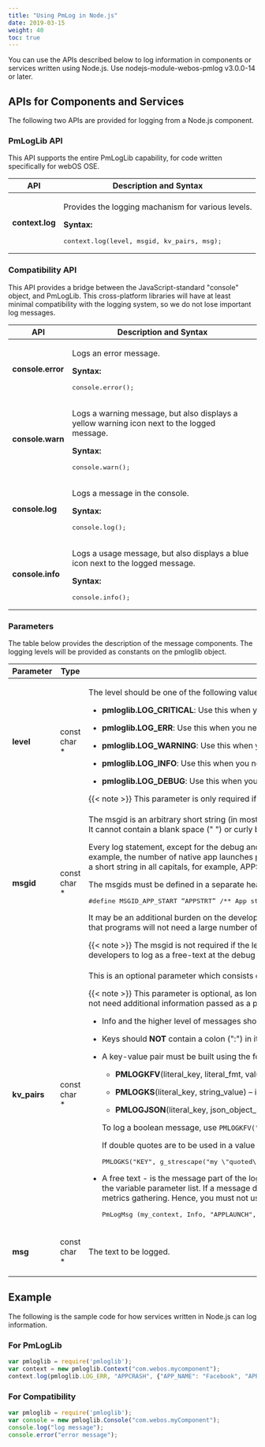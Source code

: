 ```yaml
---
title: "Using PmLog in Node.js"
date: 2019-03-15
weight: 40
toc: true
---
```


You can use the APIs described below to log information in components or services written using Node.js. Use nodejs-module-webos-pmlog v3.0.0-14 or later.

## APIs for Components and Services

The following two APIs are provided for logging from a Node.js component.

### PmLogLib API

This API supports the entire PmLogLib capability, for code written specifically for webOS OSE.

<div class="table-container">
<table class="table is-bordered is-fullwidth">
<colgroup>
<col style="width: auto" />
<col style="width: auto" />
</colgroup>
<thead>
<tr class="header">
<th>API</th>
<th>Description and Syntax</th>
</tr>
</thead>
<tbody>
<tr class="odd">
<td><p><strong>context.log</strong></p></td>
<td><p>Provides the logging machanism for various levels.</p>
<p><strong>Syntax:</strong></p>
<pre>context.log(level, msgid, kv_pairs, msg);</pre></td>
</tr>
</tbody>
</table>
</div>

### Compatibility API

This API provides a bridge between the JavaScript-standard "console" object, and PmLogLib. This cross-platform libraries will have at least minimal compatibility with the logging system, so we do not lose important log messages.

<div class="table-container">
<table class="table is-bordered is-fullwidth">
<colgroup>
<col style="width: auto" />
<col style="width: auto" />
</colgroup>
<thead>
<tr class="header">
<th>API</th>
<th>Description and Syntax</th>
</tr>
</thead>
<tbody>
<tr class="odd">
<td><p><strong>console.error</strong></p></td>
<td><p>Logs an error message.</p>
<p><strong>Syntax:</strong></p>
<pre>console.error();</pre></td>
</tr>
<tr class="even">
<td><p><strong>console.warn</strong></p></td>
<td><p>Logs a warning message, but also displays a yellow warning icon next to the logged message.</p>
<p><strong>Syntax:</strong></p>
<pre>console.warn();</pre></td>
</tr>
<tr class="odd">
<td><p><strong>console.log</strong></p></td>
<td><p>Logs a message in the console.</p>
<p><strong>Syntax:</strong></p>
<pre>console.log();</pre></td>
</tr>
<tr class="even">
<td><p><strong>console.info</strong></p></td>
<td><p>Logs a usage message, but also displays a blue icon next to the logged message.</p>
<p><strong>Syntax:</strong></p>
<pre>console.info();</pre></td>
</tr>
</tbody>
</table>
</div>

### Parameters

The table below provides the description of the message components. The logging levels will be provided as constants on the pmloglib object.

<div class="table-container">
<table class="table is-bordered is-fullwidth">
<colgroup>
<col style="width: auto" />
<col style="width: auto" />
<col style="width: auto" />
</colgroup>
<thead>
<tr class="header">
<th>Parameter</th>
<th>Type</th>
<th>Description</th>
</tr>
</thead>
<tbody>
<tr class="odd">
<td><p><strong>level</strong></p></td>
<td><p>const char *</p></td>
<td><p>The level should be one of the following values:</p>
<ul>
<li><p><strong>pmloglib.LOG_CRITICAL</strong>: Use this when you need to log critical errors.</p></li>
<li><p><strong>pmloglib.LOG_ERR</strong>: Use this when you need to log errors.</p></li>
<li><p><strong>pmloglib.LOG_WARNING</strong>: Use this when you need to log warnings.</p></li>
<li><p><strong>pmloglib.LOG_INFO</strong>: Use this when you need to log usage metrics. </p></li>
<li><p><strong>pmloglib.LOG_DEBUG</strong>: Use this when you need to log debug messages. These messages will not get into system log by default. Developers must enable them.</p>
</li>
</ul>
{{< note >}}
This parameter is only required if you are using the generic function of the logging API which does not already specify the level.
{{< /note >}}
</td>
</tr>
<tr class="even">
<td><p><strong>msgid</strong></p></td>
<td><p>const char *</p></td>
<td><p>The msgid is an arbitrary short string (in most cases between 5 and 16 characters long) that uniquely identifies a log message within a component. The msgid cannot be a NULL or an empty string. It cannot contain a blank space (" ") or curly brackets ("{}") in it. </p>
<p>Every log statement, except for the debug and trace log statement, is expected to have a unique msgid to clearly differentiate the messages by function and use them for metrics analysis. For example, the number of native app launches per session, can be determined by counting the messages with msgid. The selection of the message IDs is left up to the developer. Typically it would be a short string in all capitals, for example, APPSTRT. It is not necessary that the meaning of the message is apparent from the msgid alone, but it is best to standardize on the names.</p>
<p>The msgids must be defined in a separate header file with comments to indicate their purpose. This will be used in data crunching for metrics. For example: </p>
<pre>#define MSGID_APP_START “APPSTRT” /** App started successfully */</pre>
<p>It may be an additional burden on the developers to add message IDs to log statements. However, considering that our logs at or above INFO should only include significant information, we expect that programs will not need a large number of message IDs and the effort required will be kept minimal. </p>
{{< note >}}
The msgid is not required if the level parameter is set to debug. Since debug level logs are used by developers for code debugging and not used for metrics analysis, it is kept simpler for developers to log as a free-text at the debug level.
{{< /note >}}</td>
</tr>
<tr class="odd">
<td><p><strong>kv_pairs</strong></p></td>
<td><p>const char *</p></td>
<td><p>This is an optional parameter which consists of a set of key-value pairs followed by a free text to provide additional information in the logs which can be used for analytics purpose.</p>
{{< note >}}
This parameter is optional, as long as the message ID itself is descriptive. For example, a message with an ID of `NETWORK_DOWN` or `READ_CONF_FAIL` is self-descriptive and does not need additional information passed as a parameter.
{{< /note >}}
<ul>
<li><p>Info and the higher level of messages should use key-value pairs to provide useful information about the log.</p></li>
<li><p>Keys should <strong>NOT</strong> contain a colon (":") in it.</p></li>
<li><p>A key-value pair must be built using the following helper macros:</p>
<ul>
<li><p><strong>PMLOGKFV</strong>(literal_key, literal_fmt, value) – is a macro which helps build a key-value pair, based on the literal_fmt. </p></li>
<li><p><strong>PMLOGKS</strong>(literal_key, string_value) – is a macro which helps build a key-value pair for string literals.</p></li>
<li><p><strong>PMLOGJSON</strong>(literal_key, json_object_string) – is a macro which helps build a key-value pair for stringified JSON object.</p></li>
</ul>
<p>To log a boolean message, use <code>PMLOGKFV("BOOLKEY","%s","true")</code>.</p>
<p>If double quotes are to be used in a value string, it should be stringified. For example:</p>
<pre>PMLOGKS("KEY", g_strescape("my \"quoted\" string value"));</pre></li>
<li><p>A free text - is the message part of the log. Since this is a format string, it can contain format specifiers, such as <code>%d</code> or <code>%s</code>. These format specifiers will be replaced with respective parameters in the variable parameter list. If a message does not have a free text to log, then it is specified as a blank space (" "). This text is to benefit from a human reading the logs. It will be discarded for any metrics gathering. Hence, you must not use this field alone to log critical information. Here is an example of a free text: </p>
<pre>
PmLogMsg (my_context, Info, "APPLAUNCH", 3, PMLOGKFV("ID", "%d", app_info->id), PMLOGKS("NAME", app_info->name), PMLOGKS("STATUS", "launched"), "App launched successfully in %s", _func_);
</pre></li>
</ul></td>
</tr>
<tr class="even">
<td><p><strong>msg</strong></p></td>
<td><p>const char *</p></td>
<td><p>The text to be logged.</p></td>
</tr>
</tbody>
</table>
</div>

## Example

The following is the sample code for how services written in Node.js can log information.

### For PmLogLib

``` javascript
var pmloglib = require('pmloglib');
var context = new pmloglib.Context("com.webos.mycomponent");
context.log(pmloglib.LOG_ERR, "APPCRASH", {"APP_NAME": "Facebook", "APP_ID": 12}, "Facebook app crashed, restart application");
```

### For Compatibility

``` javascript
var pmloglib = require('pmloglib');
var console = new pmloglib.Console("com.webos.myComponent");
console.log("log message");
console.error("error message");
```
